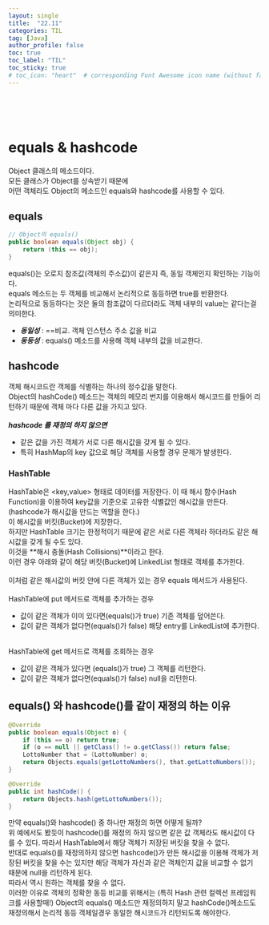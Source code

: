```yaml
---
layout: single
title:  "22.11"
categories: TIL
tag: [Java]
author_profile: false
toc: true
toc_label: "TIL"
toc_sticky: true
# toc_icon: "heart"  # corresponding Font Awesome icon name (without fa prefix)
---
```

<br><br><br>


# equals & hashcode
Object 클래스의 메소드이다.
<br>
모든 클래스가 Object를 상속받기 때문에
<br>
어떤 객체라도 Object의 메소드인 equals와 hashcode를 사용할 수 있다.
<br>

## equals
```java
// Object의 equals()
public boolean equals(Object obj) {
    return (this == obj);
}
```
equals()는 오로지 참조값(객체의 주소값)이 같은지 즉, 동일 객체인지 확인하는 기능이다.
<br>
equals 메소드는 두 객체를 비교해서 논리적으로 동등하면 true를 반환한다.
<br>
논리적으로 동등하다는 것은 둘의 참조값이 다르더라도 객체 내부의 value는 같다는걸 의미한다.
<br>
* ***동일성*** : ==비교. 객체 인스턴스 주소 값을 비교
* ***동등성*** : equals() 메소드를 사용해 객체 내부의 값을 비교한다.

## hashcode
객체 해시코드란 객체를 식별하는 하나의 정수값을 말한다. 
<br>
Object의 hashCode() 메소드는 객체의 메모리 번지를 이용해서 해시코드를 만들어 리턴하기 때문에 객체 마다 다른 값을 가지고 있다.
<br><br>
***hashcode 를 재정의 하지 않으면***
* 같은 값을 가진 객체가 서로 다른 해시값을 갖게 될 수 있다.
* 특히 HashMap의 key 값으로 해당 객체를 사용할 경우 문제가 발생한다.

### HashTable
HashTable은 <key,value> 형태로 데이터를 저장한다. 이 때 해시 함수(Hash Function)을 이용하여 key값을 기준으로 고유한 식별값인 해시값을 만든다. (hashcode가 해시값을 만드는 역할을 한다.) 
<br>
이 해시값을 버킷(Bucket)에 저장한다.
<br>
하지만 HashTable 크기는 한정적이기 때문에 같은 서로 다른 객체라 하더라도 같은 해시값을 갖게 될 수도 있다.
<br>
이것을 **해시 충돌(Hash Collisions)**이라고 한다.
<br>
이런 경우 아래와 같이 해당 버킷(Bucket)에 LinkedList 형태로 객체를 추가한다.
<br><br>
이처럼 같은 해시값의 버킷 안에 다른 객체가 있는 경우 equals 메서드가 사용된다.
<br><br>
HashTable에 put 메서드로 객체를 추가하는 경우
<br>
* 값이 같은 객체가 이미 있다면(equals()가 true) 기존 객체를 덮어쓴다.
* 값이 같은 객체가 없다면(equals()가 false) 해당 entry를 LinkedList에 추가한다.
<br><br>

HashTable에 get 메서드로 객체를 조회하는 경우

* 값이 같은 객체가 있다면 (equals()가 true) 그 객체를 리턴한다.
* 값이 같은 객체가 없다면(equals()가 false) null을 리턴한다.

## equals() 와 hashcode()를 같이 재정의 하는 이유
```java
@Override
public boolean equals(Object o) {
    if (this == o) return true;
    if (o == null || getClass() != o.getClass()) return false;
    LottoNumber that = (LottoNumber) o;
    return Objects.equals(getLottoNumbers(), that.getLottoNumbers());
}

@Override
public int hashCode() {
    return Objects.hash(getLottoNumbers());
}
```
만약 equals()와 hashcode() 중 하나만 재정의 하면 어떻게 될까?
<br> 
위 예에서도 봤듯이 hashcode()를 재정의 하지 않으면 같은 값 객체라도 해시값이 다를 수 있다. 따라서 HashTable에서 해당 객체가 저장된 버킷을 찾을 수 없다.
<br>
반대로 equals()를 재정의하지 않으면 hashcode()가 만든 해시값을 이용해 객체가 저장된 버킷을 찾을 수는 있지만 해당 객체가 자신과 같은 객체인지 값을 비교할 수 없기 때문에 null을 리턴하게 된다. 
<br>
따라서 역시 원하는 객체를 찾을 수 없다.
<br>
이러한 이유로 객체의 정확한 동등 비교를 위해서는 (특히 Hash 관련 컬렉션 프레임워크를 사용할때!) Object의 equals() 메소드만 재정의하지 말고 hashCode()메소드도 재정의해서 논리적 동등 객체일경우 동일한 해시코드가 리턴되도록 해야한다.

<br>
<br>
<br>
<br>




